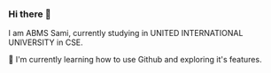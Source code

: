 ### Hi there 👋

I am ABMS Sami, currently studying in UNITED INTERNATIONAL UNIVERSITY in CSE.

🌱 I'm currently learning how to use Github and exploring it's features.
